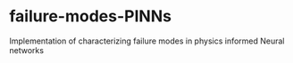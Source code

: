# failure-modes-PINNs
Implementation of characterizing failure modes in physics informed Neural networks
